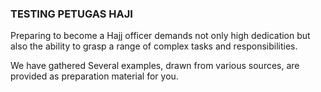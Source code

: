 ### TESTING PETUGAS HAJI

Preparing to become a Hajj officer demands not only high dedication but also the ability to grasp a range of complex tasks and responsibilities.  

We have gathered Several examples, drawn from various sources, are provided as preparation material for you.  

